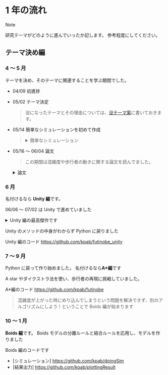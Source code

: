 # 1 年の流れ

> [!NOTE]
> 研究テーマがどのように進んでいったか記します。
> 参考程度にしてください。

## テーマ決め編

### 4 〜 5 月

テーマを決め、そのテーマに関連することを学ぶ期間でした。

- 04/09 初進捗

- 05/02 テーマ決定

  > 没になったテーマとその理由については、[没テーマ案](src/banned_heme_plan.md)に書いておきます。

- 05/14 簡単なシミュレーションを初めて作成

  > <details><summary>簡単なシミュレーション</summary>
  >
  > https://sintyoku01.streamlit.app/
  >
  > - 歩行者はランダムな場所に同時に出現する。
  > - 歩行者は、右端に向かう
  > - 座標が被った場合、次のフレームは動かない
  > - 衝突を判定すると青 → 赤に色が変化する

</details>

- 05/16 〜 06/04 論文

  > この期間は混雑度や歩行者の動きに関する論文を読んでました。

  <details><summary>論文</summary>

  </details>

### 6 月

名付けるなら **Unity 編**です。

06/06 〜 07/02 は Unity で進めていました

<details><summary>Unity 編の最高傑作です</summary>

https://unityroom.com/games/futinobe07

> - スペースキー: 視点切り替え
> - a キー: エージェント発射
> - Up, Down: 生成頻度の操作

</details>

Unity のメソッドの中身がわからず Python に戻りました

Unity 編のコード
https://github.com/kpab/futinobe_unity

### 7 〜 9 月

Python に戻って作り始めました。
名付けるなら**A\*編**です

A star やダイクストラ法を使い、歩行者の再現に挑戦していました。

A\*編のコード https://github.com/kpab/futinobe

> 混雑度が上がった時にめり込んでしまうという問題を解決できず、別のアルゴリズムにしよう！ということで
> Boids 編が始まります

### 10 〜 1 月

**Boids 編**です。
Boids モデルの分離ルールと結合ルールを応用し、モデルを作りました

Boids 編のコードです

- [シミュレーション] https://github.com/kpab/doingSim
- [結果出力] https://github.com/kpab/plottingResult
